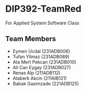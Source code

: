 # DIP392-TeamRed
For Applied System Software Class

## Team Members
- Eymen Ucdal (231ADB006)
- Tufan Yilmaz (231ADB089)
- Ata Mert Pekcan (231ADB010)
- Ali Can Eygay (231ADB027)
- Renas Alp (211ADB112)
- Ataberk Akcin (211AIB121)
- Babak Gasimzade (221ADB125)

